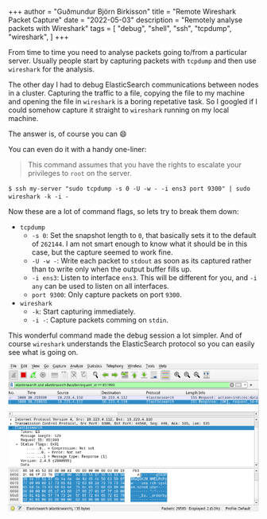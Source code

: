 +++
author = "Guðmundur Björn Birkisson"
title = "Remote Wireshark Packet Capture"
date = "2022-05-03"
description = "Remotely analyse packets with Wireshark"
tags = [
    "debug",
    "shell",
    "ssh",
    "tcpdump",
    "wireshark",
]
+++

From time to time you need to analyse packets going to/from a particular server. Usually people start by capturing packets with `tcpdump` and then use `wireshark` for the analysis.

The other day I had to debug ElasticSearch communications between nodes in a cluster. Capturing the traffic to a file, copying the file to my machine and opening the file in `wireshark` is a boring repetative task. So I googled if I could somehow capture it straight to `wireshark` running on my local machine.

The answer is, of course you can :smile:

You can even do it with a handy one-liner:

> This command assumes that you have the rights to escalate your privileges to `root` on the server.

```console
$ ssh my-server "sudo tcpdump -s 0 -U -w - -i ens3 port 9300" | sudo wireshark -k -i -
```

Now these are a lot of command flags, so lets try to break them down:

- `tcpdump`
  - `-s 0`: Set the snapshot length to `0`, that basically sets it to the default of `262144`. I am not smart enough to know what it should be in this case, but the capture seemed to work fine.
  - `-U -w -`: Write each packet to `stdout` as soon as its captured rather than to write only when the output buffer fills up.
  - `-i ens3`: Listen to interface `ens3`. This will be different for you, and `-i any` can be used to listen on all interfaces.
  - `port 9300`: Only capture packets on port `9300`.
- `wireshark`
  - `-k`: Start capturing immediately.
  - `-i -`: Capture packets comming on `stdin`.

This wonderful command made the debug session a lot simpler. And of course `wireshark` understands the ElasticSearch protocol so you can easily see what is going on.

![Wireshark](wireshark.webp)